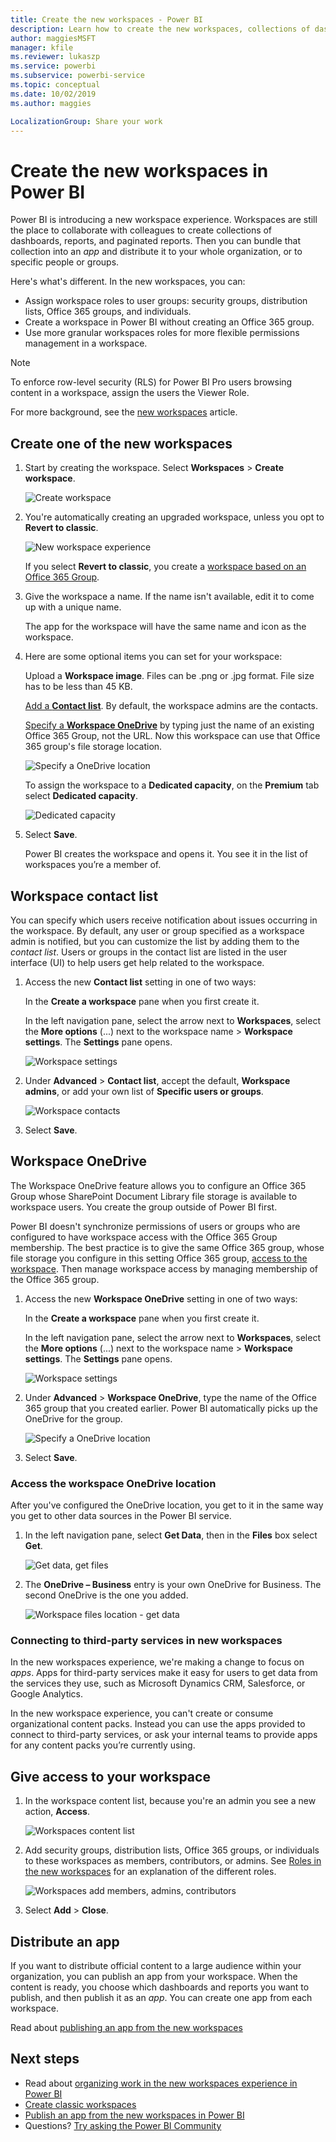 ```yaml
---
title: Create the new workspaces - Power BI
description: Learn how to create the new workspaces, collections of dashboards, reports, and paginated reports built to deliver key metrics for your organization.
author: maggiesMSFT
manager: kfile
ms.reviewer: lukaszp
ms.service: powerbi
ms.subservice: powerbi-service
ms.topic: conceptual
ms.date: 10/02/2019
ms.author: maggies

LocalizationGroup: Share your work
---
```

# Create the new workspaces in Power BI

Power BI is introducing a new workspace experience. Workspaces are still the place to collaborate with colleagues to create collections of dashboards, reports, and paginated reports. Then you can bundle that collection into an *app* and distribute it to your whole organization, or to specific people or groups. 

Here's what's different. In the new workspaces, you can:

- Assign workspace roles to user groups: security groups, distribution lists, Office 365 groups, and individuals.
- Create a workspace in Power BI without creating an Office 365 group.
- Use more granular workspaces roles for more flexible permissions management in a workspace.

> [!NOTE]
> To enforce row-level security (RLS) for Power BI Pro users browsing content in a workspace, assign the users the Viewer Role.

For more background, see the [new workspaces](service-new-workspaces.md) article.

## Create one of the new workspaces

1. Start by creating the workspace. Select **Workspaces** > **Create workspace**.
   
     ![Create workspace](media/service-create-the-new-workspaces/power-bi-workspace-create.png)

2. You're automatically creating an upgraded workspace, unless you opt to **Revert to classic**.
   
     ![New workspace experience](media/service-create-the-new-workspaces/power-bi-new-workspace.png)
     
     If you select **Revert to classic**, you create a [workspace based on an Office 365 Group](service-create-workspaces.md). 

2. Give the workspace a name. If the name isn't available, edit it to come up with a unique name.
   
     The app for the workspace will have the same name and icon as the workspace.
   
1. Here are some optional items you can set for your workspace:

    Upload a **Workspace image**. Files can be .png or .jpg format. File size has to be less than 45 KB.
    
    [Add a **Contact list**](#workspace-contact-list). By default, the workspace admins are the contacts. 
    
    [Specify a **Workspace OneDrive**](#workspace-onedrive) by typing just the name of an existing Office 365 Group, not the URL. Now this workspace can use that Office 365 group's file storage location. 

    ![Specify a OneDrive location](media/service-create-the-new-workspaces/power-bi-new-workspace-onedrive.png)

    To assign the workspace to a **Dedicated capacity**, on the **Premium** tab select **Dedicated capacity**.
     
    ![Dedicated capacity](media/service-create-the-new-workspaces/power-bi-workspace-premium.png)

1. Select **Save**.

    Power BI creates the workspace and opens it. You see it in the list of workspaces you’re a member of. 

## Workspace contact list

You can specify which users receive notification about issues occurring in the workspace. By default, any user or group specified as a workspace admin is notified, but you can customize the list by adding them to the *contact list*. Users or groups in the contact list are listed in the user interface (UI) to help users get help related to the workspace.

1. Access the new **Contact list** setting in one of two ways:

    In the **Create a workspace** pane when you first create it.

    In the left navigation pane, select the arrow next to **Workspaces**, select the **More options** (...) next to the workspace name > **Workspace settings**. The **Settings** pane opens.

    ![Workspace settings](media/service-create-the-new-workspaces/power-bi-workspace-new-settings.png)

2. Under **Advanced** > **Contact list**, accept the default, **Workspace admins**, or add your own list of **Specific users or groups**. 

    ![Workspace contacts](media/service-create-the-new-workspaces/power-bi-workspace-contacts.png)

3. Select **Save**.

## Workspace OneDrive

The Workspace OneDrive feature allows you to configure an Office 365 Group whose SharePoint Document Library file storage is available to workspace users. You create the group outside of Power BI first. 

Power BI doesn't synchronize permissions of users or groups who are configured to have workspace access with the Office 365 Group membership. The best practice is to give the same Office 365 group, whose file storage you configure in this setting Office 365 group, [access to the workspace](#give-access-to-your-workspace). Then manage workspace access by managing membership of the Office 365 group. 

1. Access the new **Workspace OneDrive** setting in one of two ways:

    In the **Create a workspace** pane when you first create it.

    In the left navigation pane, select the arrow next to **Workspaces**, select the **More options** (...) next to the workspace name > **Workspace settings**. The **Settings** pane opens.

    ![Workspace settings](media/service-create-the-new-workspaces/power-bi-workspace-new-settings.png)

2. Under **Advanced** > **Workspace OneDrive**, type the name of the Office 365 group that you created earlier. Power BI automatically picks up the OneDrive for the group.

    ![Specify a OneDrive location](media/service-create-the-new-workspaces/power-bi-new-workspace-onedrive.png)

3. Select **Save**.

### Access the workspace OneDrive location

After you've configured the OneDrive location, you get to it in the same way you get to other data sources in the Power BI service.

1. In the left navigation pane, select **Get Data**, then in the **Files** box select **Get**.

    ![Get data, get files](media/service-create-the-new-workspaces/power-bi-get-data-files.png)

1.  The **OneDrive – Business** entry is your own OneDrive for Business. The second OneDrive is the one you added.

    ![Workspace files location - get data](media/service-create-the-new-workspaces/power-bi-new-workspace-get-data-onedrive.png)

### Connecting to third-party services in new workspaces

In the new workspaces experience, we're making a change to focus on *apps*. Apps for third-party services make it easy for users to get data from the services they use, such as Microsoft Dynamics CRM, Salesforce, or Google Analytics.

In the new workspace experience, you can't create or consume organizational content packs. Instead you can use the apps provided to connect to third-party services, or ask your internal teams to provide apps for any content packs you’re currently using. 

## Give access to your workspace

1. In the workspace content list, because you're an admin you see a new action, **Access**.

    ![Workspaces content list](media/service-create-the-new-workspaces/power-bi-workspace-access-icon.png)

1. Add security groups, distribution lists, Office 365 groups, or individuals to these workspaces as members, contributors, or admins. See [Roles in the new workspaces](service-new-workspaces.md#roles-in-the-new-workspaces) for an explanation of the different roles.

    ![Workspaces add members, admins, contributors](media/service-create-the-new-workspaces/power-bi-workspace-add-members.png)

9. Select **Add** > **Close**.


## Distribute an app

If you want to distribute official content to a large audience within your organization, you can publish an app from your workspace.  When the content is ready, you choose which dashboards and reports you want to publish, and then publish it as an *app*. You can create one app from each workspace.

Read about [publishing an app from the new workspaces](service-create-distribute-apps.md)

## Next steps
* Read about [organizing work in the new workspaces experience in Power BI](service-new-workspaces.md)
* [Create classic workspaces](service-create-workspaces.md)
* [Publish an app from the new workspaces in Power BI](service-create-distribute-apps.md)
* Questions? [Try asking the Power BI Community](http://community.powerbi.com/)
